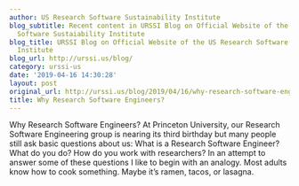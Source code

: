 ```yaml
---
author: US Research Software Sustainability Institute
blog_subtitle: Recent content in URSSI Blog on Official Website of the US Research
  Software Sustaiability Institute
blog_title: URSSI Blog on Official Website of the US Research Software Sustaiability
  Institute
blog_url: http://urssi.us/blog/
category: urssi-us
date: '2019-04-16 14:30:28'
layout: post
original_url: http://urssi.us/blog/2019/04/16/why-research-software-engineers/
title: Why Research Software Engineers?
---
```


Why Research Software Engineers? At Princeton University, our Research Software Engineering group is nearing its third birthday but many people still ask basic questions about us: What is a Research Software Engineer? What do you do? How do you work with researchers?
In an attempt to answer some of these questions I like to begin with an analogy.
Most adults know how to cook something. Maybe it’s ramen, tacos, or lasagna.